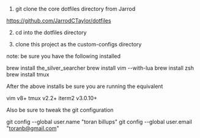 1) git clone the core dotfiles directory from Jarrod

https://github.com/JarrodCTaylor/dotfiles

2) cd into the dotfiles directory

3) clone this project as the custom-configs directory


note: be sure you have the following installed

brew install the_silver_searcher
brew install vim --with-lua
brew install zsh
brew install tmux

After the above installs be sure you are running the equivalent

vim v8+
tmux v2.2+
iterm2 v3.0.10+

Also be sure to tweak the git configuration

git config --global user.name "toran billups"
git config --global user.email "toranb@gmail.com"
